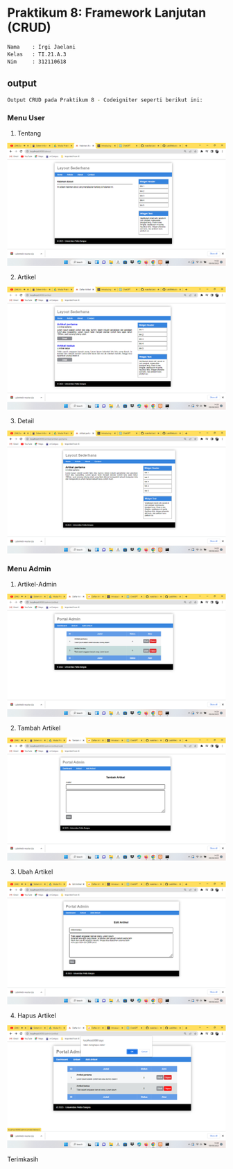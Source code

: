 # Praktikum 8: Framework Lanjutan (CRUD)

```bash
Nama    : Irgi Jaelani
Kelas   : TI.21.A.3
Nim     : 312110618
```

## output

```bash
Output CRUD pada Praktikum 8 - Codeigniter seperti berikut ini:
```

### Menu User

1. Tentang

![about](images/about.png)

2. Artikel

![article](images/artikel.png)

3. Detail 

![detail](images/detail.png)

### Menu Admin

1. Artikel-Admin

![article admin](images/admin.png)

2. Tambah Artikel

![add article](images/add.png)

3. Ubah Artikel

![update article](images/edit.png)

4. Hapus Artikel

![Delete Article](images/delete.png)


Terimkasih 
